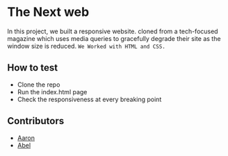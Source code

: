 # The Next web
In this project, we built a responsive website. cloned from a tech-focused magazine which uses media queries to gracefully degrade their site as the window size is reduced.
``We Worked with HTML and CSS.``


## How to test
- Clone the repo
- Run the index.html page
- Check the responsiveness at every breaking point

## Contributors
  - [Aaron](https://github.com/aaronsekisambu)
  - [Abel](https://github.com/alvp01)
  
